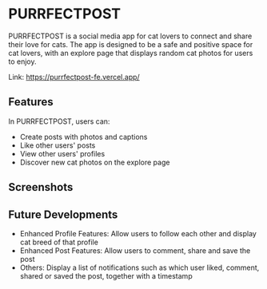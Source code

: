 # PURRFECTPOST

PURRFECTPOST is a social media app for cat lovers to connect and share their love for cats. The app is designed to be a safe and positive space for cat lovers, with an explore page that displays random cat photos for users to enjoy.

Link: https://purrfectpost-fe.vercel.app/

## Features

In PURRFECTPOST, users can: 
- Create posts with photos and captions
- Like other users' posts
- View other users' profiles 
- Discover new cat photos on the explore page

## Screenshots


## Future Developments

- Enhanced Profile Features: Allow users to follow each other and display cat breed of that profile
- Enhanced Post Features: Allow users to comment, share and save the post
- Others: Display a list of notifications such as which user liked, comment, shared or saved the post, together with a timestamp
